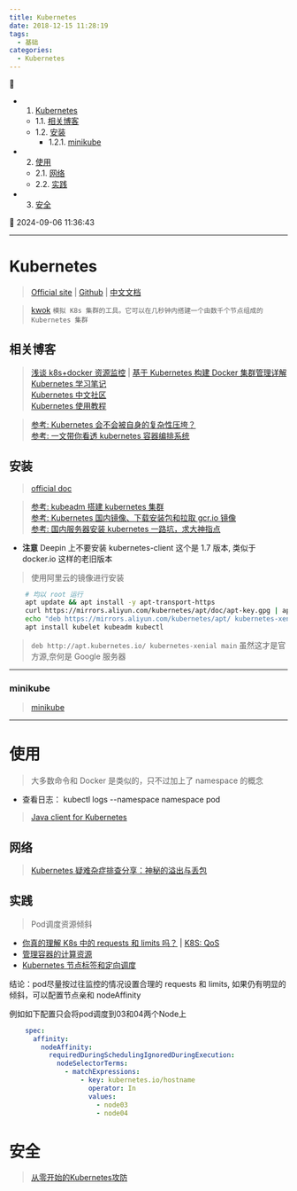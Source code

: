 ```yaml
---
title: Kubernetes
date: 2018-12-15 11:28:19
tags:
  - 基础
categories:
  - Kubernetes
---
```


💠

- 1. [Kubernetes](#kubernetes)
    - 1.1. [相关博客](#相关博客)
    - 1.2. [安装](#安装)
        - 1.2.1. [minikube](#minikube)
- 2. [使用](#使用)
    - 2.1. [网络](#网络)
    - 2.2. [实践](#实践)
- 3. [安全](#安全)

💠 2024-09-06 11:36:43
****************************************

# Kubernetes
> [Official site](https://kubernetes.io/) | [Github](https://github.com/kubernetes/kubernetes) | [中文文档](https://kubernetes.io/zh-cn/docs/concepts/)

> [kwok](https://github.com/kubernetes-sigs/kwok) `模拟 K8s 集群的工具。它可以在几秒钟内搭建一个由数千个节点组成的 Kubernetes 集群`

## 相关博客

> [浅谈 k8s+docker 资源监控](https://segmentfault.com/a/1190000003898140) | [基于 Kubernetes 构建 Docker 集群管理详解](http://www.csdn.net/article/2014-12-24/2823292-Docker-Kubernetes)  
> [Kubernetes 学习笔记 ](http://wdxtub.com/2017/06/05/k8s-note/)   
> [Kubernetes 中文社区](https://www.kubernetes.org.cn/doc-45)  
> [Kubernetes 使用教程](https://github.com/chaseSpace/k8s-tutorial-cn)

> [参考: Kubernetes 会不会被自身的复杂性压垮？](http://www.infoq.com/cn/articles/will-kubernetes-collapse-under-the-weight-of-its-complexity)  
> [参考: 一文带你看透 kubernetes 容器编排系统](https://my.oschina.net/qcloudcommunity/blog/2998211)

## 安装

> [official doc](https://kubernetes.io/docs/tasks/tools/install-kubectl/)

> [参考: kubeadm 搭建 kubernetes 集群](https://mritd.me/2016/10/29/set-up-kubernetes-cluster-by-kubeadm/)  
> [参考: Kubernetes 国内镜像、下载安装包和拉取 gcr.io 镜像](https://blog.csdn.net/nklinsirui/article/details/80581286)  
> [参考: 国内服务器安装 kubernetes 一路坑，求大神指点 ](http://dockone.io/question/1225#!answer_form)

- **注意** Deepin 上不要安装 kubernetes-client 这个是 1.7 版本, 类似于 docker.io 这样的老旧版本

> 使用阿里云的镜像进行安装

```sh
    # 均以 root 运行
    apt update && apt install -y apt-transport-https
    curl https://mirrors.aliyun.com/kubernetes/apt/doc/apt-key.gpg | apt-key add -
    echo "deb https://mirrors.aliyun.com/kubernetes/apt/ kubernetes-xenial main" > /etc/apt/sources.list.d/kubernetes.list
    apt install kubelet kubeadm kubectl
```
> `deb http://apt.kubernetes.io/ kubernetes-xenial main` 虽然这才是官方源,奈何是 Google 服务器

************************

### minikube
> [minikube](https://minikube.sigs.k8s.io/docs/start/)

************************

# 使用
> 大多数命令和 Docker 是类似的，只不过加上了 namespace 的概念

- 查看日志： kubectl logs --namespace namespace pod

> [Java client for Kubernetes](https://github.com/fabric8io/kubernetes-client)

## 网络
> [Kubernetes 疑难杂症排查分享：神秘的溢出与丢包 ](https://tencentcloudcontainerteam.github.io/2020/01/13/kubernetes-overflow-and-drop/)

## 实践
> Pod调度资源倾斜
- [你真的理解 K8s 中的 requests 和 limits 吗？](https://kubesphere.io/zh/blogs/deep-dive-into-the-k8s-request-and-limit) | [K8S: QoS](https://kubernetes.io/docs/tasks/configure-pod-container/quality-service-pod/)
- [管理容器的计算资源](https://kuboard.cn/learning/k8s-intermediate/config/computing-resource.html)
- [Kubernetes 节点标签和定向调度](http://zongming.net/read-1333/)

结论：pod尽量按过往监控的情况设置合理的 requests 和 limits, 如果仍有明显的倾斜，可以配置节点亲和 nodeAffinity

例如如下配置只会将pod调度到03和04两个Node上
```yml
    spec:
      affinity:
        nodeAffinity:
          requiredDuringSchedulingIgnoredDuringExecution:
            nodeSelectorTerms:
              - matchExpressions:
                  - key: kubernetes.io/hostname
                    operator: In
                    values:
                      - node03
                      - node04
```

# 安全
> [从零开始的Kubernetes攻防](https://github.com/neargle/my-re0-k8s-security)
